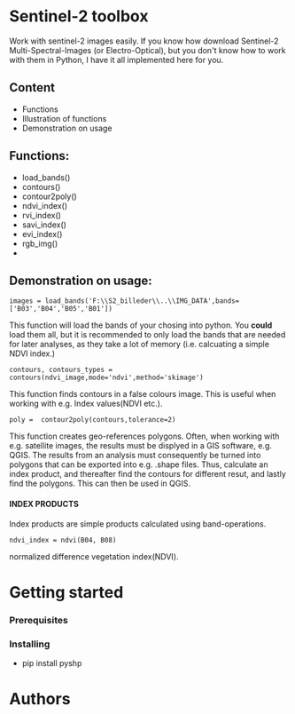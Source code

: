 # Sentinel-2 toolbox

Work with sentinel-2 images easily. If you know how download Sentinel-2 Multi-Spectral-Images (or Electro-Optical), but you don't know how to work with them in Python, I have it all implemented here for you.


## Content
- Functions
- Illustration of functions 
- Demonstration on usage


## Functions:
- load_bands()
- contours()
- contour2poly()
- ndvi_index()
- rvi_index()
- savi_index()
- evi_index()
- rgb_img()
- 
## Demonstration on usage:
```
images = load_bands('F:\\S2_billeder\\..\\IMG_DATA',bands=['B03','B04','B05','B01'])
```
This function will load the bands of your chosing into python. You **could** load them all, but it is recommended to only load the bands that are needed for later analyses, as they take a lot of memory (i.e. calcuating a simple NDVI index.)

```
contours, contours_types = contours(ndvi_image,mode='ndvi',method='skimage')
```
This function finds contours in a false colours image. This is useful when working with e.g. Index values(NDVI etc.). 

```
poly =  contour2poly(contours,tolerance=2)
```
This function creates geo-references polygons. Often, when working with e.g. satellite images, the results must be displyed in a GIS software, e.g. QGIS. The results from an analysis must consequently be turned into polygons that can be exported into e.g. .shape files.
Thus, calculate an index product, and thereafter find the contours for different resut, and lastly find the polygons. This can then be used in QGIS.

#### INDEX PRODUCTS 
Index products are simple products calculated using band-operations.
```
ndvi_index = ndvi(B04, B08)

```
normalized difference vegetation index(NDVI).

# Getting started

### Prerequisites

### Installing
* pip install pyshp



# Authors


